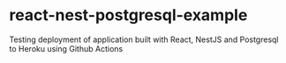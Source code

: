 # react-nest-postgresql-example
Testing deployment of application built with React, NestJS and Postgresql to Heroku using Github Actions
